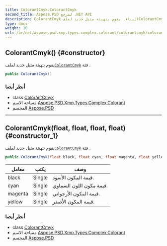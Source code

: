 ```yaml
---
title: ColorantCmyk.ColorantCmyk
second_title: Aspose.PSD لمرجع .NET API
description: ColorantCmyk البناء. يقوم بتهيئة مثيل جديد لملفColorantCmyk فئة .
type: docs
weight: 10
url: /ar/net/aspose.psd.xmp.types.complex.colorant/colorantcmyk/colorantcmyk/
---
```

## ColorantCmyk() {#constructor}

يقوم بتهيئة مثيل جديد لملف[`ColorantCmyk`](../) فئة .

```csharp
public ColorantCmyk()
```

### أنظر أيضا

* class [ColorantCmyk](../)
* مساحة الاسم [Aspose.PSD.Xmp.Types.Complex.Colorant](../../colorantcmyk/)
* المجسم [Aspose.PSD](../../../)

---

## ColorantCmyk(float, float, float, float) {#constructor_1}

يقوم بتهيئة مثيل جديد لملف[`ColorantCmyk`](../) فئة .

```csharp
public ColorantCmyk(float black, float cyan, float magenta, float yellow)
```

| معامل | يكتب | وصف |
| --- | --- | --- |
| black | Single | قيمة المكون الأسود. |
| cyan | Single | قيمة مكون اللون السماوي. |
| magenta | Single | قيمة المكون الأرجواني. |
| yellow | Single | قيمة المكون الأصفر. |

### أنظر أيضا

* class [ColorantCmyk](../)
* مساحة الاسم [Aspose.PSD.Xmp.Types.Complex.Colorant](../../colorantcmyk/)
* المجسم [Aspose.PSD](../../../)


